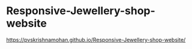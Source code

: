 # Responsive-Jewellery-shop-website
https://pvskrishnamohan.github.io/Responsive-Jewellery-shop-website/
